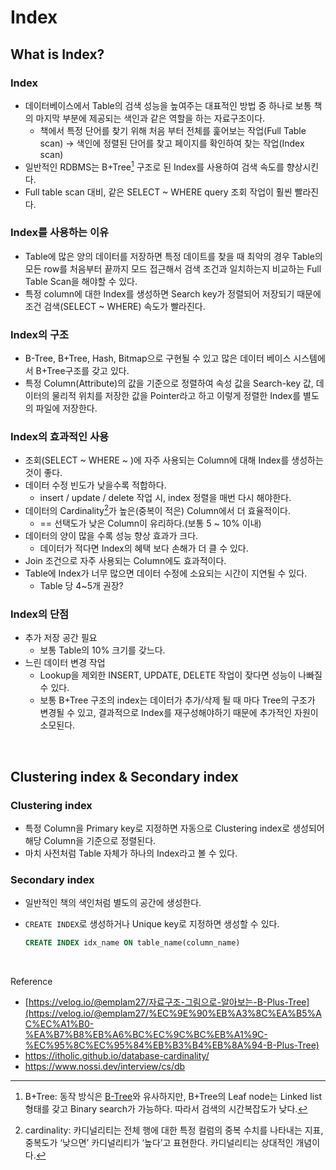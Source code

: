 # Index

## What is Index?

### Index

- 데이터베이스에서 Table의 검색 성능을 높여주는 대표적인 방법 중 하나로 보통 책의 마지막 부분에 제공되는 색인과 같은 역할을 하는 자료구조이다.
    - 책에서 특정 단어를 찾기 위해 처음 부터 전체를 훑어보는 작업(Full Table scan) → 색인에 정렬된 단어를 찾고 페이지를 확인하여 찾는 작업(Index scan)
- 일반적인 RDBMS는 B+Tree[^1] 구조로 된 Index를 사용하여 검색 속도를 향상시킨다.
- Full table scan 대비, 같은 SELECT ~ WHERE query 조회 작업이 훨씬 빨라진다.

### Index를 사용하는 이유

- Table에 많은 양의 데이터를 저장하면 특정 데이트를 찾을 때 최악의 경우 Table의 모든 row를 처음부터 끝까지 모드 접근해서 검색 조건과 일치하는지 비교하는 Full Table Scan을 해야할 수 있다.
- 특정 column에 대한 Index를 생성하면 Search key가 정렬되어 저장되기 때문에 조건 검색(SELECT ~ WHERE) 속도가 빨라진다.

### Index의 구조

- B-Tree, B+Tree, Hash, Bitmap으로 구현될 수 있고 많은 데이터 베이스 시스템에서 B+Tree구조를 갖고 있다.
- 특정 Column(Attribute)의 값을 기준으로 정렬하여 속성 값을 Search-key 값, 데이터의 물리적 위치를 저장한 값을 Pointer라고 하고 이렇게 정렬한 Index를 별도의 파일에 저장한다.

### Index의 효과적인 사용

- 조회(SELECT ~ WHERE ~ )에 자주 사용되는 Column에 대해 Index를 생성하는 것이 좋다.
- 데이터 수정 빈도가 낮을수록 적합하다.
    - insert / update / delete 작업 시, index 정렬을 매번 다시 해야한다.
- 데이터의 Cardinality[^2]가 높은(중복이 적은) Column에서 더 효율적이다.
    - == 선택도가 낮은 Column이 유리하다.(보통 5 ~ 10% 이내)
- 데이터의 양이 많을 수록 성능 향상 효과가 크다.
    - 데이터가 적다면 Index의 혜택 보다 손해가 더 클 수 있다.
- Join 조건으로 자주 사용되는 Column에도 효과적이다.
- Table에 Index가 너무 많으면 데이터 수정에 소요되는 시간이 지연될 수 있다.
    - Table 당 4~5개 권장?

### Index의 단점

- 추가 저장 공간 필요
    - 보통 Table의 10% 크기를 갖느다.
- 느린 데이터 변경 작업
    - Lookup을 제외한 INSERT, UPDATE, DELETE 작업이 잦다면 성능이 나빠질 수 있다.
    - 보통 B+Tree 구조의 index는 데이터가 추가/삭제 될 때 마다 Tree의 구조가 변경될 수 있고, 결과적으로 Index를 재구성해야하기 때문에 추가적인 자원이 소모된다.

<br>

## Clustering index & Secondary index

### Clustering index

- 특정 Column을 Primary key로 지정하면 자동으로 Clustering index로 생성되어 해당 Column을 기준으로 정렬된다.
- 마치 사전처럼 Table 자체가 하나의 Index라고 볼 수 있다.

### Secondary index

- 일반적인 책의 색인처럼 별도의 공간에 생성한다.
- `CREATE INDEX`로 생성하거나 Unique key로 지정하면 생성할 수 있다.
    
    ```sql
    CREATE INDEX idx_name ON table_name(column_name)
    ```
    

[^1]: B+Tree: 동작 방식은 [B-Tree](https://ko.wikipedia.org/wiki/B_%ED%8A%B8%EB%A6%AC)와 유사하지만, B+Tree의 Leaf node는 Linked list 형태를 갖고 Binary search가 가능하다. 따라서 검색의 시간복잡도가 낮다.

[^2]: cardinality: 카디널리티는 전체 행에 대한 특정 컬럼의 중복 수치를 나타내는 지표, 중복도가 ‘낮으면’ 카디널리티가 ‘높다’고 표현한다. 카디널리티는 상대적인 개념이다.

<br>

Reference

- [https://velog.io/@emplam27/자료구조-그림으로-알아보는-B-Plus-Tree](https://velog.io/@emplam27/%EC%9E%90%EB%A3%8C%EA%B5%AC%EC%A1%B0-%EA%B7%B8%EB%A6%BC%EC%9C%BC%EB%A1%9C-%EC%95%8C%EC%95%84%EB%B3%B4%EB%8A%94-B-Plus-Tree)
- https://itholic.github.io/database-cardinality/
- https://www.nossi.dev/interview/cs/db
